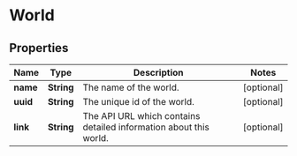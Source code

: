 
# World

## Properties
Name | Type | Description | Notes
------------ | ------------- | ------------- | -------------
**name** | **String** | The name of the world. |  [optional]
**uuid** | **String** | The unique id of the world. |  [optional]
**link** | **String** | The API URL which contains detailed information about this world. |  [optional]



